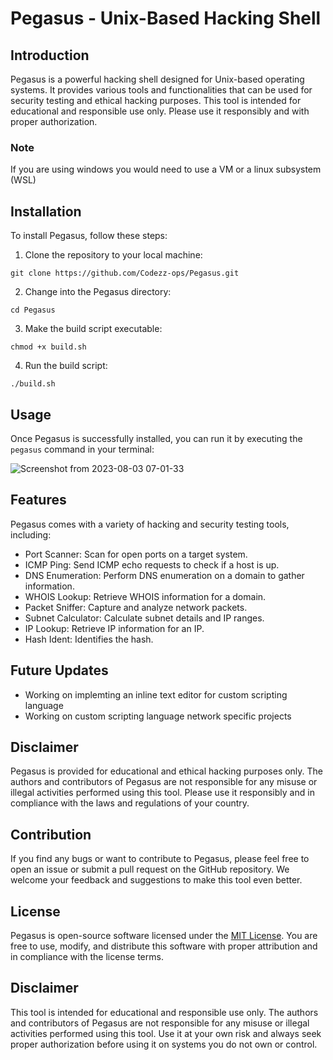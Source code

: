 # Pegasus - Unix-Based Hacking Shell

## Introduction

Pegasus is a powerful hacking shell designed for Unix-based operating systems. It provides various tools and functionalities that can be used for security testing and ethical hacking purposes. This tool is intended for educational and responsible use only. Please use it responsibly and with proper authorization.

### Note

If you are using windows you would need to use a VM or a linux subsystem (WSL)

## Installation

To install Pegasus, follow these steps:

1. Clone the repository to your local machine:

`git clone https://github.com/Codezz-ops/Pegasus.git`

2. Change into the Pegasus directory:

`cd Pegasus`

3. Make the build script executable:

`chmod +x build.sh`

4. Run the build script:

`./build.sh`

## Usage

Once Pegasus is successfully installed, you can run it by executing the `pegasus` command in your terminal:

![Screenshot from 2023-08-03 07-01-33](https://github.com/Codezz-ops/Pegasus/assets/112660193/ddfddf71-7836-471d-99e2-877398f1de79)


## Features

Pegasus comes with a variety of hacking and security testing tools, including:

- Port Scanner: Scan for open ports on a target system.
- ICMP Ping: Send ICMP echo requests to check if a host is up.
- DNS Enumeration: Perform DNS enumeration on a domain to gather information.
- WHOIS Lookup: Retrieve WHOIS information for a domain.
- Packet Sniffer: Capture and analyze network packets.
- Subnet Calculator: Calculate subnet details and IP ranges.
- IP Lookup: Retrieve IP information for an IP.
- Hash Ident: Identifies the hash.

## Future Updates
- Working on implemting an inline text editor for custom scripting language
- Working on custom scripting language network specific projects  

## Disclaimer

Pegasus is provided for educational and ethical hacking purposes only. The authors and contributors of Pegasus are not responsible for any misuse or illegal activities performed using this tool. Please use it responsibly and in compliance with the laws and regulations of your country.

## Contribution

If you find any bugs or want to contribute to Pegasus, please feel free to open an issue or submit a pull request on the GitHub repository. We welcome your feedback and suggestions to make this tool even better.

## License

Pegasus is open-source software licensed under the [MIT License](https://github.com/codezz-ops/pegasus/blob/main/LICENSE). You are free to use, modify, and distribute this software with proper attribution and in compliance with the license terms.

## Disclaimer

This tool is intended for educational and responsible use only. The authors and contributors of Pegasus are not responsible for any misuse or illegal activities performed using this tool. Use it at your own risk and always seek proper authorization before using it on systems you do not own or control.
